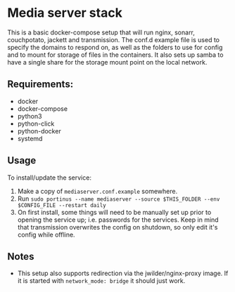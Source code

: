 # Media server stack

This is a basic docker-compose setup that will run nginx, sonarr, couchpotato, jackett and transmission. The conf.d example file is used to specify the domains to respond on, as well as the folders to use for config and to mount for storage of files in the containers. It also sets up samba to have a single share for the storage mount point on the local network.

## Requirements:
* docker
* docker-compose
* python3
* python-click
* python-docker
* systemd

## Usage

To install/update the service:

1. Make a copy of `mediaserver.conf.example` somewhere.
2. Run `sudo portinus --name mediaserver --source $THIS_FOLDER --env $CONFIG_FILE --restart daily`
4. On first install, some things will need to be manually set up prior to opening the service up; i.e. passwords for the services. Keep in mind that transmission overwrites the config on shutdown, so only edit it's config while offline.


## Notes

* This setup also supports redirection via the jwilder/nginx-proxy image. If it is started with `network_mode: bridge` it should just work.
